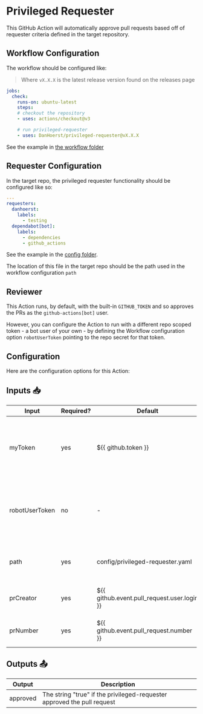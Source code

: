 # Privileged Requester

This GitHub Action will automatically approve pull requests based off of requester criteria defined in the target repository.

## Workflow Configuration

The workflow should be configured like:

> Where `vX.X.X` is the latest release version found on the releases page

```yaml
jobs:
  check:
    runs-on: ubuntu-latest
    steps:
    # checkout the repository
    - uses: actions/checkout@v3

    # run privileged-requester
    - uses: DanHoerst/privileged-requester@vX.X.X
```

See the example in [the workflow folder](.github/workflows/privileged-requester.yml)

## Requester Configuration

In the target repo, the privileged requester functionality should be configured like so:

```yaml
---
requesters:
  danhoerst:
    labels:
      - testing
  dependabot[bot]:
    labels:
      - dependencies
      - github_actions
```

See the example in the [config folder](config/privileged-requester.yaml).

The location of this file in the target repo should be the path used in the workflow configuration `path`

## Reviewer

This Action runs, by default, with the built-in `GITHUB_TOKEN` and so approves the PRs as the `github-actions[bot]` user.

However, you can configure the Action to run with a different repo scoped token - a bot user of your own - by defining the Workflow configuration option `robotUserToken` pointing to the repo secret for that token.

## Configuration

Here are the configuration options for this Action:

## Inputs 📥

| Input | Required? | Default | Description |
| ----- | --------- | ------- | ----------- |
| myToken | yes | ${{ github.token }} | The GitHub token used to create an authenticated client - Provided for you by default! |
| robotUserToken | no | - | An alternative robot user PAT to be used instead of the built-in Actions token |
| path | yes | config/privileged-requester.yaml | Path where the privileged requester configuration can be found |
| prCreator | yes | ${{ github.event.pull_request.user.login }} | The creator of the PR for this pull request event |
| prNumber | yes | ${{ github.event.pull_request.number }} | The number of the PR for this pull request event |

## Outputs 📤

| Output | Description |
| ------ | ----------- |
| approved | The string "true" if the privileged-requester approved the pull request |
